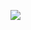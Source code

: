 <a href="https://github.com/ktsenovv?tab=repositories"><img src="https://raw.githubusercontent.com/ktsenovv/kcenow/refs/heads/main/cover.png"></a>
